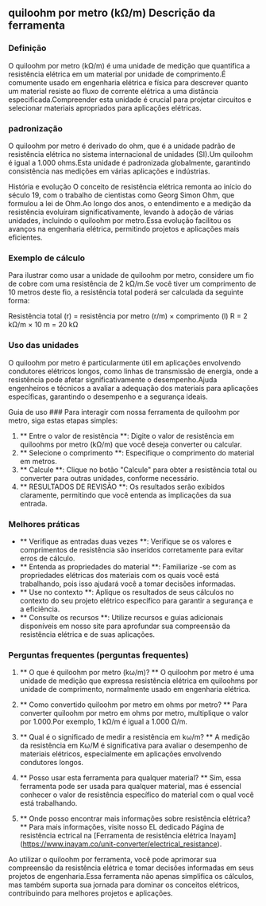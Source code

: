 ## quiloohm por metro (kΩ/m) Descrição da ferramenta

### Definição
O quiloohm por metro (kΩ/m) é uma unidade de medição que quantifica a resistência elétrica em um material por unidade de comprimento.É comumente usado em engenharia elétrica e física para descrever quanto um material resiste ao fluxo de corrente elétrica a uma distância especificada.Compreender esta unidade é crucial para projetar circuitos e selecionar materiais apropriados para aplicações elétricas.

### padronização
O quiloohm por metro é derivado do ohm, que é a unidade padrão de resistência elétrica no sistema internacional de unidades (SI).Um quiloohm é igual a 1.000 ohms.Esta unidade é padronizada globalmente, garantindo consistência nas medições em várias aplicações e indústrias.

História e evolução
O conceito de resistência elétrica remonta ao início do século 19, com o trabalho de cientistas como Georg Simon Ohm, que formulou a lei de Ohm.Ao longo dos anos, o entendimento e a medição da resistência evoluíram significativamente, levando à adoção de várias unidades, incluindo o quiloohm por metro.Essa evolução facilitou os avanços na engenharia elétrica, permitindo projetos e aplicações mais eficientes.

### Exemplo de cálculo
Para ilustrar como usar a unidade de quiloohm por metro, considere um fio de cobre com uma resistência de 2 kΩ/m.Se você tiver um comprimento de 10 metros deste fio, a resistência total poderá ser calculada da seguinte forma:

Resistência total (r) = resistência por metro (r/m) × comprimento (l)
R = 2 kΩ/m × 10 m = 20 kΩ

### Uso das unidades
O quiloohm por metro é particularmente útil em aplicações envolvendo condutores elétricos longos, como linhas de transmissão de energia, onde a resistência pode afetar significativamente o desempenho.Ajuda engenheiros e técnicos a avaliar a adequação dos materiais para aplicações específicas, garantindo o desempenho e a segurança ideais.

Guia de uso ###
Para interagir com nossa ferramenta de quiloohm por metro, siga estas etapas simples:
1. ** Entre o valor de resistência **: Digite o valor de resistência em quiloohms por metro (kΩ/m) que você deseja converter ou calcular.
2. ** Selecione o comprimento **: Especifique o comprimento do material em metros.
3. ** Calcule **: Clique no botão "Calcule" para obter a resistência total ou converter para outras unidades, conforme necessário.
4. ** RESULTADOS DE REVISÃO **: Os resultados serão exibidos claramente, permitindo que você entenda as implicações da sua entrada.

### Melhores práticas
- ** Verifique as entradas duas vezes **: Verifique se os valores e comprimentos de resistência são inseridos corretamente para evitar erros de cálculo.
- ** Entenda as propriedades do material **: Familiarize -se com as propriedades elétricas dos materiais com os quais você está trabalhando, pois isso ajudará você a tomar decisões informadas.
- ** Use no contexto **: Aplique os resultados de seus cálculos no contexto do seu projeto elétrico específico para garantir a segurança e a eficiência.
- ** Consulte os recursos **: Utilize recursos e guias adicionais disponíveis em nosso site para aprofundar sua compreensão da resistência elétrica e de suas aplicações.

### Perguntas frequentes (perguntas frequentes)

1. ** O que é quiloohm por metro (kω/m)? **
O quiloohm por metro é uma unidade de medição que expressa resistência elétrica em quiloohms por unidade de comprimento, normalmente usado em engenharia elétrica.

2. ** Como convertido quiloohm por metro em ohms por metro? **
Para converter quiloohm por metro em ohms por metro, multiplique o valor por 1.000.Por exemplo, 1 kΩ/m é igual a 1.000 Ω/m.

3. ** Qual é o significado de medir a resistência em kω/m? **
A medição da resistência em Kω/M é significativa para avaliar o desempenho de materiais elétricos, especialmente em aplicações envolvendo condutores longos.

4. ** Posso usar esta ferramenta para qualquer material? **
Sim, essa ferramenta pode ser usada para qualquer material, mas é essencial conhecer o valor de resistência específico do material com o qual você está trabalhando.

5. ** Onde posso encontrar mais informações sobre resistência elétrica? **
Para mais informações, visite nosso EL dedicado Página de resistência ectrical na [Ferramenta de resistência elétrica Inayam] (https://www.inayam.co/unit-converter/electrical_resistance).

Ao utilizar o quiloohm por ferramenta, você pode aprimorar sua compreensão da resistência elétrica e tomar decisões informadas em seus projetos de engenharia.Essa ferramenta não apenas simplifica os cálculos, mas também suporta sua jornada para dominar os conceitos elétricos, contribuindo para melhores projetos e aplicações.